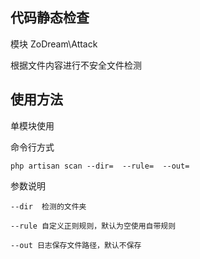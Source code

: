 ## 代码静态检查

模块 ZoDream\Attack

根据文件内容进行不安全文件检测

## 使用方法

单模块使用

命令行方式

    php artisan scan --dir=  --rule=  --out=

参数说明

    --dir  检测的文件夹
    
    --rule 自定义正则规则，默认为空使用自带规则
    
    --out 日志保存文件路径，默认不保存